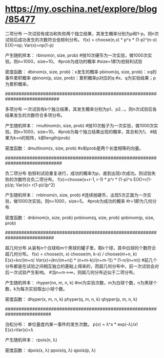 # https://my.oschina.net/explore/blog/85477

二项分布 
一次试验有成功和失败两个独立结果，其发生概率分别为p和1-p。则n次试验后成功发生的次数符合伯努利分布。 
f(x) = choose(n,x) * p^x * (1-p)^(n-x) 
E(X)=np; Var(x)=np(1-p) 

产生随机样本： 
rbinom(n, size, prob) 
#抛10次硬币为一次实验，做1000次实验。则n=1000，size=10。 
#prob为成功的概率 
#size=1即为伯努利试验 

密度函数： 
dbinom(x, size, prob)：x发生的概率 
pbinom(q, size, prob)：≤q的事件累积概率 
qbinom(p, size, prob)：累积概率p对应的q 
#x、q为实验结果；p为累积概率。

############################################################################

多项分布 
一次试验有k个独立结果，其发生概率分别为p1、p2...。则n次试验后各结果发生的次数符合多项分布。 

产生随机样本： 
rmultinom(n, size, prob) 
#抛10次骰子为一次实验，做1000次实验。则n=1000，size=10。 
#prob为每个独立结果出现的概率，其总和为1。 
#结果为k×n的矩阵，k即length(prob) 

密度函数： 
dmultinom(x, size, prob) 
#x和prob是两个长度相等的向量。

#############################################################################

负二项分布 
伯努利试验重复进行，成功的概率为p，直到出现r次成功。则试验失败的次数符合负二项分布。 
f(x)=choose(x+r-1, r-1) * p^r * (1-p)^x 
E(X)=r(1-p)/p; Var(x)= r(1-p)/(p^2) 

产生随机样本： 
rnbinom(n, size, prob) 
#连续抛硬币，出现5次正面为一次实验，做1000次实验。则n=1000，size=5。 
#prob为成功的概率 
#r=1即为几何分布 

密度函数： 
dnbinom(x, size, prob) 
pnbinom(q, size, prob) 
qnbinom(p, size, prob)

##########################################################################

超几何分布 
从装有n个白球和m个黑球的罐子里，取k个球，其中白球的个数符合超几何分布。 
f(x) = choose(n, x) choose(m, k-x) / choose(m+n, k) 
E(x)=k*n/(m+n) 
Var(x)=(k*n/(m+n)) * (n+m-k)/(n+m-1)) * (1-n/(n+m)) 
#前几个分布都是在试验之间相互独立的基础上得来的，而超几何分布中，前一次试验会对后一次试验产生影响。 
#当n+m→∞，则超几何分布近似于二项分布。 

产生随机样本： 
rhyper(nn, m, n, k) 
#nn为实验次数，m为白球个数，n为黑球个数，k为每次实验取出小球个数。 

密度函数： 
dhyper(x, m, n, k) 
phyper(q, m, n, k) 
qhyper(p, m, n, k)

#########################################################################

泊松分布： 
单位量度内某一事件的发生次数。 
p(x) = λ^x * exp(-λ)/x! 
E(x)=Var(x)=λ 

产生随机样本： 
rpois(n, λ) 

密度函数： 
dpois(x, λ) 
ppois(q, λ) 
qpois(p, λ) 